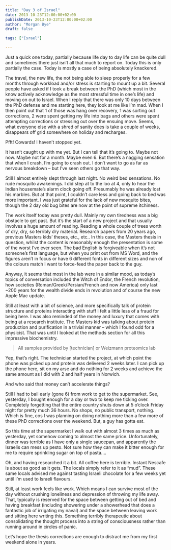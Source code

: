 ```yaml
---
title: "Day 3 of Israel"
date: 2013-10-23T12:00:00+02:00
publishDate: 2013-10-23T12:00:00+02:00
author: "Morgan Bye"
draft: false

tags: ["Israel"]

---
```


Just a quick one today, partially because life day to day life can be quite dull and sometimes there just isn’t all that much to report on. Today this is only partially the case. Today is mostly a case of being absolutely knackered.

The travel, the new life, the not being able to sleep properly for a few months through workload and/or stress is starting to mount up a bit. Several people have asked if I took a break between the PhD (which most in the know actively acknowledge as the most stressful time in one’s life) and moving on out to Israel. When I reply that there was only 10 days between the PhD defense and me starting here, they look at me like I’m mad. When I then point out that 1 of those was hang over recovery, 1 was sorting out corrections, 2 were spent getting my life into bags and others were spent attempting corrections or stressing out over the ensuing move. Seems, what everyone else with a shred of sanity does is take a couple of weeks, disappears off grid somewhere on holiday and recharges.

Pfft! Cowards! I haven’t stopped yet.

It hasn’t caught up with me yet. But I can tell that it’s going to. Maybe not now. Maybe not for a month. Maybe even 6. But there’s a nagging sensation that when I crash, I’m going to crash out. I don’t want to go as far as nervous breakdown – but I’ve seen others go that way.

Still I almost entirely slept through last night. No weird bed sensations. No rude mosquito awakenings. I did step at to the loo at 4, only to hear the Indian housemate’s alarm clock going off. Presumably he was already lost his marbles. But at that point, I couldn’t care less and going back to bed was more important. I was just grateful for the lack of new mosquito bites, though the 2 day old bug bites are now at the point of supreme itchiness.

The work itself today was pretty dull. Mainly my own tiredness was a big obstacle to get past. But it’s the start of a new project and that usually involves a huge amount of reading. Reading a whole couple of trees worth of dry, dry, so terribly dry material. Research papers from 20 years ago, previous Masters kids’ theses, etc., etc.. In this case, the Masters thesis in question, whilst the content is reasonably enough the presentation is some of the worst I’ve ever seen. The bad English is forgiveable when it’s not someone’s first language, but when you print out from MS Word, and the figures aren’t in focus or have 6 different fonts in different sizes and non of the colours match I want to force-feed the paper back to the guy.

Anyway, it seems that most in the lab were in a similar mood, as today’s topics of conversation included the Witch of Endor, the French revolution, how societies (Roman/Greek/Persian/French and now America) only last ~200 years for the wealth divide ends in revolution and of course the new Apple Mac update.

Still at least with a bit of science, and more specifically talk of protein structure and proteins interacting with stuff I felt a little less of a fraud for being here. I was also reminded of the money and luxury that comes with being at a research institute. The Masters kid was talking about protein production and purification in a trivial manner – which I found odd for a physicist. That was until I looked at the methods section for all this impressive biochemistry.

> All samples provided by [technician] or Weizmann proteomics lab

Yep, that’s right. The technician started the project, at which point the phone was picked up and protein was delivered 2 weeks later. I can pick up the phone here, sit on my arse and do nothing for 2 weeks and achieve the same amount as I did with 2 and half years in Norwich.

And who said that money can’t accelerate things?

Still I had to bail early (gone 6) from work to get to the supermarket. See, yesterday, I bought enough for a day or two to keep me ticking over. Completely forgetting that the entire country shuts down at 5 o’clock Friday night for pretty much 36 hours. No shops, no public transport, nothing. Which is fine, cos I was planning on doing nothing more than a few more of these PhD corrections over the weekend. But, a guy has gotta eat.

So this time at the supermarket I walk out with almost 3 times as much as yesterday, yet somehow coming to almost the same price. Unfortunately, dinner was terrible as I have only a single saucepan, and apparently the Israelis can mess up pesto. Not sure how they can make it bitter enough for me to require sprinkling sugar on top of pasta….

Oh, and having researched it a bit. All coffee here is terrible. Instant Nescafe is about as good as it gets. The locals simply refer to it as “mud”. These same locals advised me against tasting Israeli chocolate for a few weeks yet until I’m used to Israeli flavours.

Still, at least work feels like work. Which means I can survive most of the day without crushing loneliness and depression of throwing my life away. That, typically is reserved for the space between getting out of bed and having breakfast (including showering under a showerhead that does a fantastic job of irrigating my naval) and the space between leaving work and sitting here writing this. Something terribly therapeutic about consolidating the thought process into a string of consciousness rather than running around in circles of panic.

Let’s hope the thesis corrections are enough to distract me from my first weekend alone in years.
